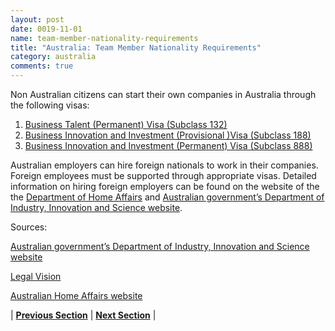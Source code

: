 ```yaml
---
layout: post
date: 0019-11-01
name: team-member-nationality-requirements
title: "Australia: Team Member Nationality Requirements"
category: australia
comments: true
---
```


Non Australian citizens can start their own companies in Australia through the following visas:
1. [Business Talent (Permanent) Visa (Subclass 132)](https://www.homeaffairs.gov.au/Trav/Visa-1/132-)   
2. [Business Innovation and Investment (Provisional )Visa (Subclass 188)](https://www.homeaffairs.gov.au/Trav/Visa-1/188-)  
3. [Business Innovation and Investment (Permanent) Visa (Subclass 888)](https://www.homeaffairs.gov.au/Trav/Visa-1/888-) 

Australian employers can hire foreign nationals to work in their companies. Foreign employees must be supported through appropriate visas. Detailed information on hiring foreign employers can be found on the website of the the [Department of Home Affairs](https://www.homeaffairs.gov.au/busi/visas-and-migration/employing-and-sponsoring-workers)  and [Australian government’s Department of Industry, Innovation and Science website](https://www.business.gov.au/info/run/employ-people/employ-people-from-overseas).

Sources: 

[Australian government’s Department of Industry, Innovation and Science website](https://www.business.gov.au/info/plan-and-start/start-your-business/coming-to-australia-to-start-a-business) 

[Legal Vision](https://legalvision.com.au/can-a-foreign-citizen-start-a-business-in-australia/)

[Australian Home Affairs website](https://www.homeaffairs.gov.au)


| **[Previous Section]( https://neo-project.github.io/global-blockchain-compliance-hub//australia/australia-registry-requirements.html)** | **[Next Section]( https://neo-project.github.io/global-blockchain-compliance-hub//australia/australia-tax-and-auditing-requirements.html)** |
